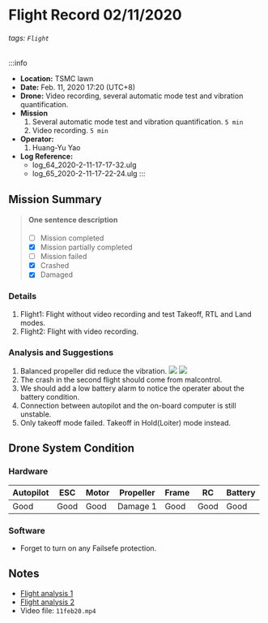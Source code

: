 # Flight Record 02/11/2020
###### tags: `Flight`

:::info
- **Location:** TSMC lawn
- **Date:** Feb. 11, 2020 17:20 (UTC+8)
- **Drone:** Video recording, several automatic mode test and vibration quantification.
- **Mission**
    1. Several automatic mode test and vibration quantification. `5 min`
    2. Video recording. `5 min`
- **Operator:**
    1. Huang-Yu Yao
- **Log Reference:** 
    * log_64_2020-2-11-17-17-32.ulg
    * log_65_2020-2-11-17-22-24.ulg
:::

## Mission Summary
> 
> #### One sentence description
> - [ ] Mission completed
> - [x] Mission partially completed
> - [ ] Mission failed
> - [x] Crashed
> - [x] Damaged
>
### Details
1. Flight1: Flight without video recording and test Takeoff, RTL and Land modes. 
2. Flight2: Flight with video recording.

### Analysis and Suggestions
1. Balanced propeller did reduce the vibration.
![](https://i.imgur.com/89LrHgl.png)
![](https://i.imgur.com/pzE46dC.png)
2. The crash in the second flight should come from malcontrol.
3. We should add a low battery alarm to notice the operater about the battery condition.
4. Connection between autopilot and the on-board computer is still unstable.
5. Only takeoff mode failed. Takeoff in Hold(Loiter) mode instead.


## Drone System Condition

### Hardware
| Autopilot | ESC    | Motor   | Propeller | Frame  | RC    | Battery |
| --------- | ------ | ------- | --------- | ------ | ----- | ------- |
| Good      | Good   | Good    | Damage 1  | Good   | Good  | Good    |

### Software
* Forget to turn on any Failsefe protection.

## Notes
* [Flight analysis 1](https://logs.px4.io/plot_app?log=1c895b0e-8fdb-4645-a4df-7bf68d4735a0)
* [Flight analysis 2](https://logs.px4.io/plot_app?log=f8d4fb5e-8021-46c0-b434-60d0ba01fc99)
* Video file: `11feb20.mp4`
